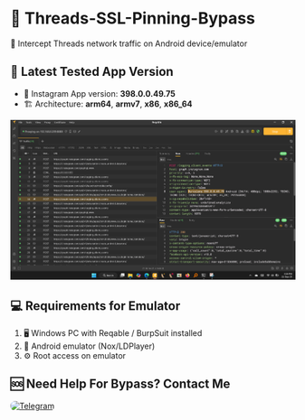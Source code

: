 # 🔐 Threads-SSL-Pinning-Bypass
📡 Intercept Threads network traffic on Android device/emulator

## 📌 Latest Tested App Version
- 🎯 Instagram App version: **398.0.0.49.75**
- 🏗️ Architecture: **arm64**, **armv7**, **x86**, **x86_64**

![main desktop](https://raw.githubusercontent.com/SHAJON-404/Threads-SSL-Pinning-Bypass/refs/heads/main/image/barcelona_398.jpg)

## 💻 Requirements for Emulator
1. 🖥️ Windows PC with Reqable / BurpSuit installed  
2. 📲 Android emulator (Nox/LDPlayer)  
3. ⚙️ Root access on emulator  

## 🆘 Need Help For Bypass? Contact Me
<p align="left">
  <a href="https://t.me/DarknessKing999" target="_blank">
    <img src="https://img.shields.io/badge/💬_Chat_on_Telegram-2CA5E0?style=for-the-badge&logo=telegram&logoColor=white&labelColor=121212&color=26A5E4&logoWidth=20" alt="Telegram" style="border-radius: 8px;"/>
  </a>
</p>

